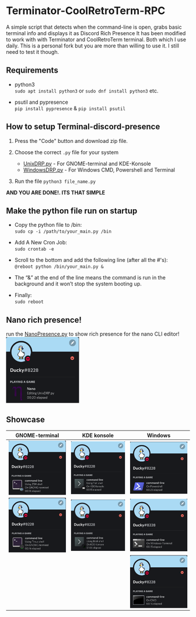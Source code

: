 # Terminator-CoolRetroTerm-RPC
A simple script that detects when the command-line is open, grabs basic terminal info and displays it as Discord Rich Presence
It has been modified to work with with Terminator and CoolRetroTerm terminal. Both which I use daily. This is a personal fork but you are more than willing to use it. I still need to test it though.

## Requirements
- python3<br>
`sudo apt install python3` or 
`sudo dnf install python3` etc.

- psutil and pypresence<br>
`pip install pypresence` & `pip install psutil`

## How to setup Terminal-discord-presence
1. Press the "Code" button and download zip file.

2. Choose the correct `.py` file for your system 
    * [UnixDRP.py] - For GNOME-terminal and KDE-Konsole
    * [WindowsDRP.py] - For Windows CMD, Powershell and Terminal
 
3. Run the file `python3 file_name.py` 

**AND YOU ARE DONE!. ITS THAT SIMPLE**

## Make the python file run on startup
- Copy the python file to /bin:<br>
`sudo cp -i /path/to/your_main.py /bin`

- Add A New Cron Job:<br>
`sudo crontab -e`

- Scroll to the bottom and add the following line (after all the #'s):<br>
`@reboot python /bin/your_main.py &`

- The “&” at the end of the line means the command is run in the background and it won’t stop the system booting up.

- Finally:<br>
`sudo reboot`

## Nano rich presence!

run the [NanoPresence.py] to show rich presence for the nano CLI editor! <br/>
<img width=200px src="showcase/8.png">

## Showcase 

GNOME-terminal             |KDE konsole               |Windows
:-------------------------:|:-------------------------: |:-------------------------:
![GNOME-terminal ZSH](/showcase/1.png) | ![KDE konsole fish](/showcase/3.png) | ![powershell](/showcase/5.png)
![GNOME-terminal Tmux](/showcase/4.png) | ![KDE konsole Bash](/showcase/2.png) | ![Windowsterminal](/showcase/6.png)
| | | ![cmd](/showcase/7.png)

<!-- Resources -->

[herelink]: https://discord.com/developers/applications/
[UnixDRP.py]: UnixDRP.py
[WindowsDRP.py]: WindowsDRP.py
[NanoPresence.py]: NanoPresence.py
